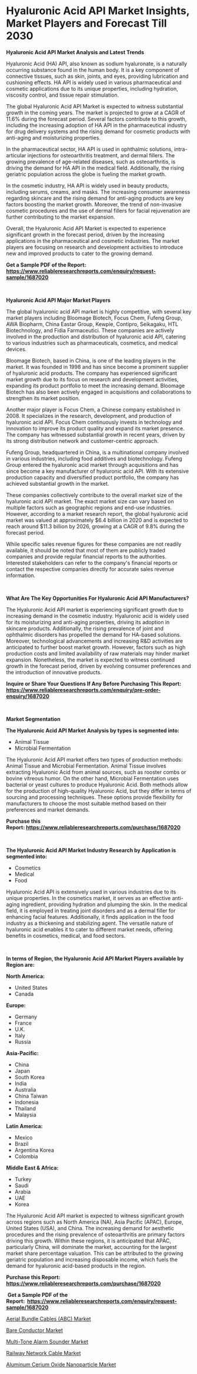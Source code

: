 <p><h1>Hyaluronic Acid API Market Insights, Market Players and Forecast Till 2030</h1></p><p><strong>Hyaluronic Acid API Market Analysis and Latest Trends</strong></p>
<p><p>Hyaluronic Acid (HA) API, also known as sodium hyaluronate, is a naturally occurring substance found in the human body. It is a key component of connective tissues, such as skin, joints, and eyes, providing lubrication and cushioning effects. HA API is widely used in various pharmaceutical and cosmetic applications due to its unique properties, including hydration, viscosity control, and tissue repair stimulation.</p><p>The global Hyaluronic Acid API Market is expected to witness substantial growth in the coming years. The market is projected to grow at a CAGR of 11.6% during the forecast period. Several factors contribute to this growth, including the increasing adoption of HA API in the pharmaceutical industry for drug delivery systems and the rising demand for cosmetic products with anti-aging and moisturizing properties.</p><p>In the pharmaceutical sector, HA API is used in ophthalmic solutions, intra-articular injections for osteoarthritis treatment, and dermal fillers. The growing prevalence of age-related diseases, such as osteoarthritis, is driving the demand for HA API in the medical field. Additionally, the rising geriatric population across the globe is fueling the market growth.</p><p>In the cosmetic industry, HA API is widely used in beauty products, including serums, creams, and masks. The increasing consumer awareness regarding skincare and the rising demand for anti-aging products are key factors boosting the market growth. Moreover, the trend of non-invasive cosmetic procedures and the use of dermal fillers for facial rejuvenation are further contributing to the market expansion.</p><p>Overall, the Hyaluronic Acid API Market is expected to experience significant growth in the forecast period, driven by the increasing applications in the pharmaceutical and cosmetic industries. The market players are focusing on research and development activities to introduce new and improved products to cater to the growing demand.</p></p>
<p><strong>Get a Sample PDF of the Report:&nbsp; <a href="https://www.reliableresearchreports.com/enquiry/request-sample/1687020">https://www.reliableresearchreports.com/enquiry/request-sample/1687020</a></strong></p>
<p>&nbsp;</p>
<p><strong>Hyaluronic Acid API Major Market Players</strong></p>
<p><p>The global hyaluronic acid API market is highly competitive, with several key market players including Bloomage Biotech, Focus Chem, Fufeng Group, AWA Biopharm, China Eastar Group, Kewpie, Contipro, Seikagaku, HTL Biotechnology, and Fidia Farmaceutici. These companies are actively involved in the production and distribution of hyaluronic acid API, catering to various industries such as pharmaceuticals, cosmetics, and medical devices.</p><p>Bloomage Biotech, based in China, is one of the leading players in the market. It was founded in 1998 and has since become a prominent supplier of hyaluronic acid products. The company has experienced significant market growth due to its focus on research and development activities, expanding its product portfolio to meet the increasing demand. Bloomage Biotech has also been actively engaged in acquisitions and collaborations to strengthen its market position.</p><p>Another major player is Focus Chem, a Chinese company established in 2008. It specializes in the research, development, and production of hyaluronic acid API. Focus Chem continuously invests in technology and innovation to improve its product quality and expand its market presence. The company has witnessed substantial growth in recent years, driven by its strong distribution network and customer-centric approach.</p><p>Fufeng Group, headquartered in China, is a multinational company involved in various industries, including food additives and biotechnology. Fufeng Group entered the hyaluronic acid market through acquisitions and has since become a key manufacturer of hyaluronic acid API. With its extensive production capacity and diversified product portfolio, the company has achieved substantial growth in the market.</p><p>These companies collectively contribute to the overall market size of the hyaluronic acid API market. The exact market size can vary based on multiple factors such as geographic regions and end-use industries. However, according to a market research report, the global hyaluronic acid market was valued at approximately $6.4 billion in 2020 and is expected to reach around $11.3 billion by 2026, growing at a CAGR of 9.8% during the forecast period.</p><p>While specific sales revenue figures for these companies are not readily available, it should be noted that most of them are publicly traded companies and provide regular financial reports to the authorities. Interested stakeholders can refer to the company's financial reports or contact the respective companies directly for accurate sales revenue information.</p></p>
<p>&nbsp;</p>
<p><strong>What Are The Key Opportunities For Hyaluronic Acid API Manufacturers?</strong></p>
<p><p>The Hyaluronic Acid API market is experiencing significant growth due to increasing demand in the cosmetic industry. Hyaluronic acid is widely used for its moisturizing and anti-aging properties, driving its adoption in skincare products. Additionally, the rising prevalence of joint and ophthalmic disorders has propelled the demand for HA-based solutions. Moreover, technological advancements and increasing R&D activities are anticipated to further boost market growth. However, factors such as high production costs and limited availability of raw materials may hinder market expansion. Nonetheless, the market is expected to witness continued growth in the forecast period, driven by evolving consumer preferences and the introduction of innovative products.</p></p>
<p><strong>Inquire or Share Your Questions If Any Before Purchasing This Report: <a href="https://www.reliableresearchreports.com/enquiry/pre-order-enquiry/1687020">https://www.reliableresearchreports.com/enquiry/pre-order-enquiry/1687020</a></strong></p>
<p>&nbsp;</p>
<p><strong>Market Segmentation</strong></p>
<p><strong>The Hyaluronic Acid API Market Analysis by types is segmented into:</strong></p>
<p><ul><li>Animal Tissue</li><li>Microbial Fermentation</li></ul></p>
<p><p>The Hyaluronic Acid API market offers two types of production methods: Animal Tissue and Microbial Fermentation. Animal Tissue involves extracting Hyaluronic Acid from animal sources, such as rooster combs or bovine vitreous humor. On the other hand, Microbial Fermentation uses bacterial or yeast cultures to produce Hyaluronic Acid. Both methods allow for the production of high-quality Hyaluronic Acid, but they differ in terms of sourcing and processing techniques. These options provide flexibility for manufacturers to choose the most suitable method based on their preferences and market demands.</p></p>
<p><strong>Purchase this Report:&nbsp;<a href="https://www.reliableresearchreports.com/purchase/1687020">https://www.reliableresearchreports.com/purchase/1687020</a></strong></p>
<p>&nbsp;</p>
<p><strong>The Hyaluronic Acid API Market Industry Research by Application is segmented into:</strong></p>
<p><ul><li>Cosmetics</li><li>Medical</li><li>Food</li></ul></p>
<p><p>Hyaluronic Acid API is extensively used in various industries due to its unique properties. In the cosmetics market, it serves as an effective anti-aging ingredient, providing hydration and plumping the skin. In the medical field, it is employed in treating joint disorders and as a dermal filler for enhancing facial features. Additionally, it finds application in the food industry as a thickening and stabilizing agent. The versatile nature of hyaluronic acid enables it to cater to different market needs, offering benefits in cosmetics, medical, and food sectors.</p></p>
<p>&nbsp;</p>
<p><strong>In terms of Region, the Hyaluronic Acid API Market Players available by Region are:</strong></p>
<p>
    <p> <strong> North America: </strong>
        <ul>
            <li>United States</li>
            <li>Canada</li>
        </ul>
        </p> 
    <p> <strong> Europe: </strong>
        <ul>
            <li>Germany</li>
            <li>France</li>
            <li>U.K.</li>
            <li>Italy</li>
            <li>Russia</li>
        </ul>
        </p> 
    <p> <strong> Asia-Pacific: </strong>
        <ul>
            <li>China</li>
            <li>Japan</li>
            <li>South Korea</li>
            <li>India</li>
            <li>Australia</li>
            <li>China Taiwan</li>
            <li>Indonesia</li>
            <li>Thailand</li>
            <li>Malaysia</li>
        </ul>
        </p> 
    <p> <strong> Latin America: </strong>
        <ul>
            <li>Mexico</li>
            <li>Brazil</li>
            <li>Argentina Korea</li>
            <li>Colombia</li>
        </ul>
        </p> 
    <p> <strong> Middle East & Africa: </strong>
        <ul>
            <li>Turkey</li>
            <li>Saudi</li>
            <li>Arabia</li>
            <li>UAE</li>
            <li>Korea</li>
        </ul>
    </p>
    </p>
<p><p>The Hyaluronic Acid API market is expected to witness significant growth across regions such as North America (NA), Asia Pacific (APAC), Europe, United States (USA), and China. The increasing demand for aesthetic procedures and the rising prevalence of osteoarthritis are primary factors driving this growth. Within these regions, it is anticipated that APAC, particularly China, will dominate the market, accounting for the largest market share percentage valuation. This can be attributed to the growing geriatric population and increasing disposable income, which fuels the demand for hyaluronic acid-based products in the region.</p></p>
<p><strong>Purchase this Report: <a href="https://www.reliableresearchreports.com/purchase/1687020">https://www.reliableresearchreports.com/purchase/1687020</a></strong></p>
<p>&nbsp;<strong>Get a Sample PDF of the Report:&nbsp;&nbsp;<a href="https://www.reliableresearchreports.com/enquiry/request-sample/1687020">https://www.reliableresearchreports.com/enquiry/request-sample/1687020</a></strong></p>
<p><strong></strong></p>
<p><p><a href="https://www.linkedin.com/pulse/aerial-bundle-cables-abc-market-size-growth-forecast-from/">Aerial Bundle Cables (ABC) Market</a></p><p><a href="https://www.linkedin.com/pulse/bare-conductor-market-size-share-amp-trends-analysis-report/">Bare Conductor Market</a></p><p><a href="https://medium.com/@ivaschinner/multi-tone-alarm-sounder-market-furnishes-information-on-market-share-market-trends-and-market-847620a4a55e">Multi-Tone Alarm Sounder Market</a></p><p><a href="https://www.linkedin.com/pulse/railway-network-cable-market-insights-players-forecast/">Railway Network Cable Market</a></p><p><a href="https://medium.com/@dariodooley/analyzing-aluminum-cerium-oxide-nanoparticle-market-global-industry-perspective-and-forecast-2023-e4cdeb16fcb7">Aluminum Cerium Oxide Nanoparticle Market</a></p></p>